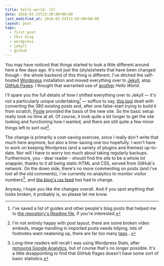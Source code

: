 ```yaml
---
title: hello world. (2)
date: 2018-03-23T23:39:00+00:00
last_modified_at: 2018-03-24T11:02:00+00:00
layout: post
tags:
  - first post
  - this blog
  - wordpress
  - jekyll
  - github
---
```

You may have noticed that things started to look a little different around here a few days ago. It's not just the (style)sheets that have been changed though - the whole backend of this thing is different. I've ditched the self-hosted [Wordpress](https://wordpress.org/) installation and moved everything over to [Jekyll](https://jekyllrb.com/), atop [GitHub Pages](https://pages.github.com/). I thought that warranted use of [another](/blog/2008/11/hello-world/) _Hello World_.

I'll spare you the full details of how I shifted everything over to Jekyll &mdash; it's not a particularly unique undertaking[^fn-readme] &mdash; suffice to say, [this tool](https://ben.balter.com/wordpress-to-jekyll-exporter/) dealt with converting the 380 existing posts and, after one false-start trying to build it from scratch, [Poole](http://getpoole.com/) provided the basis of the new site. So the basic setup really took no time at all. Of course, it took quite a bit longer to get the site looking and functioning how I wanted, and there are still quite a few minor things left to sort out[^fn-todolist].

The change is primarily a cost-saving exercise, since I really don't write that much here anymore, but also a time-saving one too hopefully. I won't have to work on keeping Wordpress (and a variety of plugins and themes) up-to-date. Nor will I have to worry too much about taking regularly backups. Furthermore, you - dear reader - should find the site to be a whole lot snappier, thanks to it all being static HTML and CSS, served from GitHub's network. On the down side, there's no more commenting on posts (and i've lost all the old comments), i've currently no analytics to monitor visitor numbers[^fn-nostats], and [the blog's rss feed](http://www.sallonoroff.co.uk/blog/atom.xml) has had to change.

Anyway, I hope you like the changes overall. And if you spot anything that looks broken, it probably is, so please let me know.

[^fn-readme]: I've saved a list of guides and other people's blog posts that helped me to [the repository's Readme file](https://github.com/sallonoroff/sallonoroff.github.io/blob/master/README.md), if you're interested.

[^fn-todolist]: I'm not entirely happy with post layout, there are some broken video embeds, image-handling in imported posts needs tidying, lots of footnotes want neatening up, there are far too many [tags](/blog/tags)...

[^fn-nostats]: Long-time readers will recall I was using Wordpress Stats, after [removing Google Analytics](/blog/2013/05/beginning-a-google-diet/), but of course that's no longer possible. It's a little disappointing to find that GitHub Pages doesn't have some sort of basic statistics.
